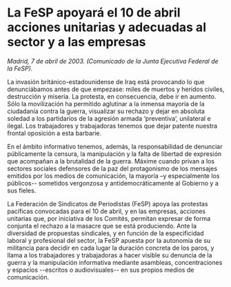 # La FeSP apoyará el 10 de abril acciones unitarias y adecuadas al sector y a las empresas

*Madrid, 7 de abril de 2003. (Comunicado de la Junta Ejecutiva Federal de la FeSP).*

La invasión británico-estadounidense de Iraq está provocando lo que denunciábamos antes de que empezase: miles de muertos y heridos civiles, destrucción y miseria. La protesta, en consecuencia, debe ir en aumento. Sólo la movilización ha permitido aglutinar a la inmensa mayoría de la ciudadanía contra la guerra, visualizar su rechazo y dejar en absoluta soledad a los partidarios de la agresión armada ‘preventiva’, unilateral e ilegal. Los trabajadores y trabajadoras tenemos que dejar patente nuestra frontal oposición a esta barbarie.

En el ámbito informativo tenemos, además, la responsabilidad de denunciar públicamente la censura, la manipulación y la falta de libertad de expresión que acompañan a la brutalidad de la guerra. Máxime cuando privan a los sectores sociales defensores de la paz del protagonismo de los mensajes emitidos por los medios de comunicación, la mayoría –y especialmente los públicos-- sometidos vergonzosa y antidemocráticamente al Gobierno y a sus fieles.

La Federación de Sindicatos de Periodistas (FeSP) apoya las protestas pacíficas convocadas para el 10 de abril, y en las empresas, acciones unitarias que, por iniciativa de los Comités, permitan expresar de forma conjunta el rechazo a la masacre que se está produciendo. Ante la diversidad de propuestas sindicales, y en función de la especificidad laboral y profesional del sector, la FeSP apuesta por la autonomía de su militancia para decidir en cada lugar la duración concreta de los paros, y llama a los trabajadores y trabajadoras a hacer visible su denuncia de la guerra y la manipulación informativa mediante asambleas, concentraciones y espacios --escritos o audiovisuales-- en sus propios medios de comunicación.
